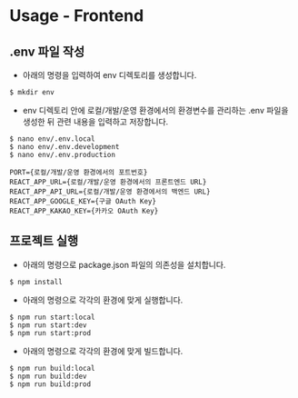 # Usage - Frontend
## .env 파일 작성
- 아래의 명령을 입력하여 env 디렉토리를 생성합니다.
```
$ mkdir env
```
- env 디렉토리 안에 로컬/개발/운영 환경에서의 환경변수를 관리하는 .env 파일을 생성한 뒤 관련 내용을 입력하고 저장합니다.
```
$ nano env/.env.local
$ nano env/.env.development
$ nano env/.env.production
```
```
PORT={로컬/개발/운영 환경에서의 포트번호}
REACT_APP_URL={로컬/개발/운영 환경에서의 프론트엔드 URL}
REACT_APP_API_URL={로컬/개발/운영 환경에서의 백엔드 URL}
REACT_APP_GOOGLE_KEY={구글 OAuth Key}
REACT_APP_KAKAO_KEY={카카오 OAuth Key}
```
## 프로젝트 실행
- 아래의 명령으로 package.json 파일의 의존성을 설치합니다.
```
$ npm install
```
- 아래의 명령으로 각각의 환경에 맞게 실행합니다.
```
$ npm run start:local
$ npm run start:dev
$ npm run start:prod
```
- 아래의 명령으로 각각의 환경에 맞게 빌드합니다.
```
$ npm run build:local
$ npm run build:dev
$ npm run build:prod
```